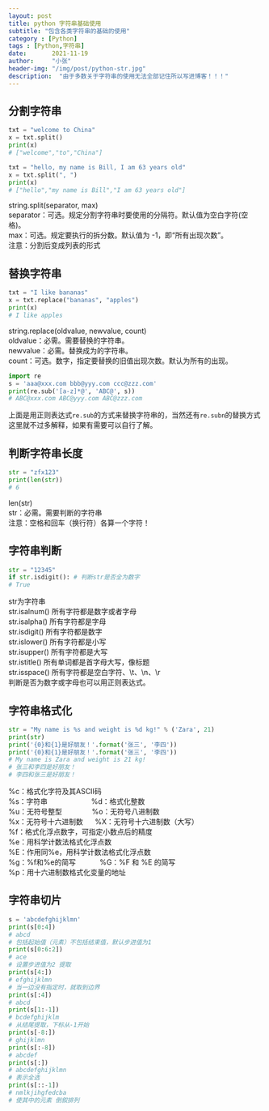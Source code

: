 ```yaml
---
layout: post
title: python 字符串基础使用
subtitle: "包含各类字符串的基础的使用"
category : [Python]
tags : [Python,字符串]
date:       2021-11-19
author:     "小张"
header-img: "/img/post/python-str.jpg"
description:  "由于多数关于字符串的使用无法全部记住所以写进博客！！！"
---
```


## 分割字符串
```python
txt = "welcome to China"
x = txt.split()
print(x)
# ["welcome","to","China"]

txt = "hello, my name is Bill, I am 63 years old"
x = txt.split(", ")
print(x)
# ["hello","my name is Bill","I am 63 years old"]
```
string.split(separator, max)  
separator：可选。规定分割字符串时要使用的分隔符。默认值为空白字符(空格)。  
max：可选。规定要执行的拆分数。默认值为 -1，即“所有出现次数”。  
注意：分割后变成列表的形式  

## 替换字符串
```python
txt = "I like bananas"
x = txt.replace("bananas", "apples")
print(x)
# I like apples
```
string.replace(oldvalue, newvalue, count)  
oldvalue：必需。需要替换的字符串。  
newvalue：必需。替换成为的字符串。  
count：可选。数字，指定要替换的旧值出现次数。默认为所有的出现。  

```python
import re
s = 'aaa@xxx.com bbb@yyy.com ccc@zzz.com'
print(re.sub('[a-z]*@', 'ABC@', s))
# ABC@xxx.com ABC@yyy.com ABC@zzz.com
```
上面是用正则表达式`re.sub`的方式来替换字符串的，当然还有`re.subn`的替换方式这里就不过多解释，如果有需要可以自行了解。  

## 判断字符串长度
```python
str = "zfx123"
print(len(str))
# 6
```
len(str)  
str：必需。需要判断的字符串  
注意：空格和回车（换行符）各算一个字符！  

## 字符串判断
```python
str = "12345"
if str.isdigit(): # 判断str是否全为数字
# True
```
str为字符串  
str.isalnum() 所有字符都是数字或者字母  
str.isalpha() 所有字符都是字母  
str.isdigit() 所有字符都是数字  
str.islower() 所有字符都是小写  
str.isupper() 所有字符都是大写  
str.istitle() 所有单词都是首字母大写，像标题  
str.isspace() 所有字符都是空白字符、\t、\n、\r  
判断是否为数字或字母也可以用正则表达式。  

## 字符串格式化
```python
str = "My name is %s and weight is %d kg!" % ('Zara', 21)
print(str)
print('{0}和{1}是好朋友！'.format('张三', '李四'))
print('{0}和{1}是好朋友！'.format('张三', '李四'))
# My name is Zara and weight is 21 kg!
# 张三和李四是好朋友！
# 李四和张三是好朋友！
```
%c：格式化字符及其ASCII码  
%s：字符串 $~~~~~~~~~~~~~~~~~~~~$ %d：格式化整数  
%u：无符号整型 $~~~~~~~~~~~~~$ %o：无符号八进制数  
%x：无符号十六进制数 $~~~~$ %X：无符号十六进制数（大写）  
%f：格式化浮点数字，可指定小数点后的精度  
%e：用科学计数法格式化浮点数  
%E：作用同%e，用科学计数法格式化浮点数  
%g：%f和%e的简写 $~~~~~~~~~~$ %G：%F 和 %E 的简写  
%p：用十六进制数格式化变量的地址  

## 字符串切片
```python
s = 'abcdefghijklmn'  
print(s[0:4])
# abcd
# 包括起始值（元素）不包括结束值，默认步进值为1 
print(s[0:6:2])
# ace
# 设置步进值为2 提取
print(s[4:])
# efghijklmn
# 当一边没有指定时，就取到边界
print(s[:4])
# abcd
print(s[1:-1])
# bcdefghijklm
# 从结尾提取，下标从-1开始
print(s[-8:])
# ghijklmn
print(s[:-8])
# abcdef
print(s[:])
# abcdefghijklmn
# 表示全选
print(s[::-1])
# nmlkjihgfedcba
# 使其中的元素 倒叙排列
```